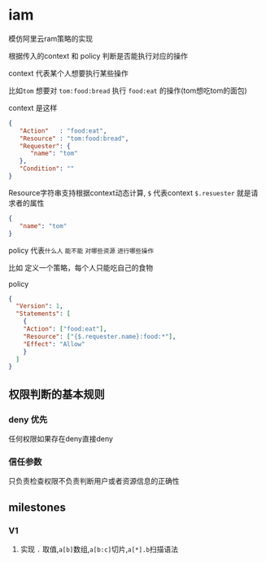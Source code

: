 # iam

模仿阿里云ram策略的实现

根据传入的context 和 policy 判断是否能执行对应的操作

context 代表某个人想要执行某些操作

比如`tom` 想要对 `tom:food:bread` 执行 `food:eat` 的操作(tom想吃tom的面包)

context 是这样
```json
{
   "Action"   : "food:eat",
   "Resource" : "tom:food:bread",
   "Requester": {
      "name": "tom"
   },
   "Condition": ""
}
```

Resource字符串支持根据context动态计算, `$` 代表context `$.resuester` 就是请求者的属性
```json
{
   "name": "tom"
}
```

policy 代表`什么人` `能不能` `对哪些资源` `进行哪些操作`

比如 定义一个策略，每个人只能吃自己的食物

policy

```json
{
  "Version": 1,
  "Statements": [
    {
    "Action": ["food:eat"],
    "Resource": ["{$.requester.name}:food:*"],
    "Effect": "Allow"
    }
  ]
}
```



## 权限判断的基本规则

### deny 优先

 任何权限如果存在deny直接deny
 
### 信任参数

 只负责检查权限不负责判断用户或者资源信息的正确性
 

## milestones

### V1

1. 实现 `.` 取值,`a[b]`数组,`a[b:c]`切片,`a[*].b`扫描语法
  
